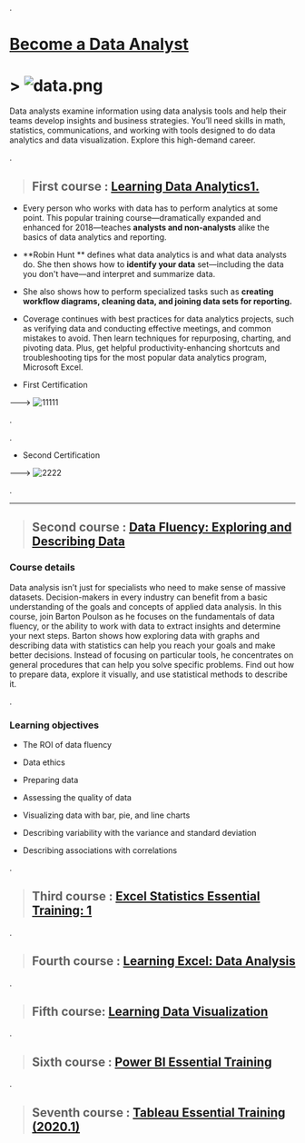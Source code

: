 
.


# [Become a Data Analyst](https://www.linkedin.com/learning/paths/become-a-data-analyst)


# > ![data.png](https://udacity-reviews-uploads.s3.us-west-2.amazonaws.com/_attachments/399095/1612272683/data.png)



Data analysts examine information using data analysis tools and help their teams develop insights and business strategies. You’ll need skills in math, statistics, communications, and working with tools designed to do data analytics and data visualization. Explore this high-demand career.





.


> ## First course : [Learning Data Analytics1. ](https://www.linkedin.com/learning/learning-data-analytics-2/learning-to-interpret-existing-data?contextUrn=urn%3Ali%3AlyndaLearningPath%3A5ec59c4a498e70845153bbc5)




- Every person who works with data has to perform analytics at some point. This popular training course—dramatically expanded and enhanced for 2018—teaches **analysts and non-analysts** alike the basics of data analytics and reporting. 

- **Robin Hunt ** defines what data analytics is and what data analysts do. She then shows how to **identify your data** set—including the data you don't have—and interpret and summarize data. 


- She also shows how to perform specialized tasks such as **creating workflow diagrams, cleaning data, and joining data sets for reporting.**



- Coverage continues with best practices for data analytics projects, such as verifying data and conducting effective meetings, and common mistakes to avoid. Then learn techniques for repurposing, charting, and pivoting data. Plus, get helpful productivity-enhancing shortcuts and troubleshooting tips for the most popular data analytics program, Microsoft Excel.





- First Certification

 --->  ![11111](https://user-images.githubusercontent.com/36210723/105284818-e4c41600-5bbb-11eb-8dcf-e55653426da3.png)



.

.


- Second Certification 


 --->  ![2222](https://user-images.githubusercontent.com/36210723/105285874-eb538d00-5bbd-11eb-80e0-0985530b9284.png)




.



----------------------------------------------





> ## Second course : [Data Fluency: Exploring and Describing Data](https://www.linkedin.com/learning/data-fluency-exploring-and-describing-data/gather-greater-insight-and-make-better-decisions-with-your-data?contextUrn=urn%3Ali%3AlyndaLearningPath%3A5ec59c4a498e70845153bbc5)







### Course details





Data analysis isn’t just for specialists who need to make sense of massive datasets. Decision-makers in every industry can benefit from a basic understanding of the goals and concepts of applied data analysis. In this course, join Barton Poulson as he focuses on the fundamentals of data fluency, or the ability to work with data to extract insights and determine your next steps. Barton shows how exploring data with graphs and describing data with statistics can help you reach your goals and make better decisions. Instead of focusing on particular tools, he concentrates on general procedures that can help you solve specific problems. Find out how to prepare data, explore it visually, and use statistical methods to describe it.




.


### Learning objectives





- The ROI of data fluency


- Data ethics


- Preparing data


- Assessing the quality of data


- Visualizing data with bar, pie, and line charts


- Describing variability with the variance and standard deviation


- Describing associations with correlations




.


> ## Third course : [Excel Statistics Essential Training: 1](https://www.linkedin.com/learning/excel-statistics-essential-training-1-2/understanding-excel-statistics-functions?contextUrn=urn%3Ali%3AlyndaLearningPath%3A5ec59c4a498e70845153bbc5)





.





> ## Fourth course : [Learning Excel: Data Analysis](https://www.linkedin.com/learning/learning-excel-data-analysis/the-power-of-data-analysis-using-excel?contextUrn=urn%3Ali%3AlyndaLearningPath%3A5ec59c4a498e70845153bbc5)






.



> ## Fifth course: [Learning Data Visualization](https://www.linkedin.com/learning/learning-data-visualization-3/welcome?contextUrn=urn%3Ali%3AlyndaLearningPath%3A5ec59c4a498e70845153bbc5)




.



> ##  Sixth  course : [Power BI Essential Training](https://www.linkedin.com/learning/power-bi-essential-training-3/create-rich-interactive-reports-with-power-bi?contextUrn=urn%3Ali%3AlyndaLearningPath%3A5ec59c4a498e70845153bbc5)



.



> ##  Seventh course : [Tableau Essential Training (2020.1)](https://www.linkedin.com/learning/tableau-essential-training-2020-1/apply-the-power-of-tableau-2020-to-your-data?contextUrn=urn%3Ali%3AlyndaLearningPath%3A5ec59c4a498e70845153bbc5)

